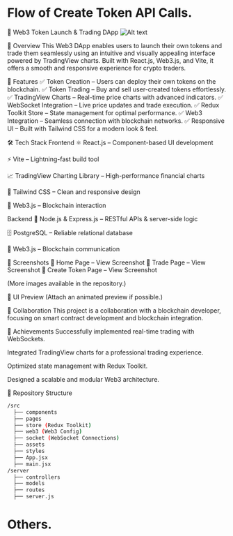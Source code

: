 # Flow of Create Token API Calls.

🚀 Web3 Token Launch & Trading DApp
![Alt text](https://burn-solanatoken2022.vercel.app/Burn_SolanaToken2022.png)

🌟 Overview
This Web3 DApp enables users to launch their own tokens and trade them seamlessly using an intuitive and visually appealing interface powered by TradingView charts. Built with React.js, Web3.js, and Vite, it offers a smooth and responsive experience for crypto traders.

🎯 Features
✅ Token Creation – Users can deploy their own tokens on the blockchain.
✅ Token Trading – Buy and sell user-created tokens effortlessly.
✅ TradingView Charts – Real-time price charts with advanced indicators.
✅ WebSocket Integration – Live price updates and trade execution.
✅ Redux Toolkit Store – State management for optimal performance.
✅ Web3 Integration – Seamless connection with blockchain networks.
✅ Responsive UI – Built with Tailwind CSS for a modern look & feel.

🛠️ Tech Stack
Frontend
⚛ React.js – Component-based UI development

⚡ Vite – Lightning-fast build tool

📈 TradingView Charting Library – High-performance financial charts

🎨 Tailwind CSS – Clean and responsive design

🔗 Web3.js – Blockchain interaction

Backend
🚀 Node.js & Express.js – RESTful APIs & server-side logic

🗄 PostgreSQL – Reliable relational database

🔗 Web3.js – Blockchain communication

📸 Screenshots
🔹 Home Page – View Screenshot
🔹 Trade Page – View Screenshot
🔹 Create Token Page – View Screenshot

(More images available in the repository.)

🎨 UI Preview
(Attach an animated preview if possible.)

🤝 Collaboration
This project is a collaboration with a blockchain developer, focusing on smart contract development and blockchain integration.

🚀 Achievements
Successfully implemented real-time trading with WebSockets.

Integrated TradingView charts for a professional trading experience.

Optimized state management with Redux Toolkit.

Designed a scalable and modular Web3 architecture.

📂 Repository Structure

```bash
/src
  ├── components
  ├── pages
  ├── store (Redux Toolkit)
  ├── web3 (Web3 Config)
  ├── socket (WebSocket Connections)
  ├── assets
  ├── styles
  ├── App.jsx
  ├── main.jsx
/server
  ├── controllers
  ├── models
  ├── routes
  ├── server.js
```
# Others.
